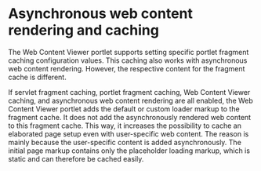# Asynchronous web content rendering and caching

The Web Content Viewer portlet supports setting specific portlet fragment caching configuration values. This caching also works with asynchronous web content rendering. However, the respective content for the fragment cache is different.

If servlet fragment caching, portlet fragment caching, Web Content Viewer caching, and asynchronous web content rendering are all enabled, the Web Content Viewer portlet adds the default or custom loader markup to the fragment cache. It does not add the asynchronously rendered web content to this fragment cache. This way, it increases the possibility to cache an elaborated page setup even with user-specific web content. The reason is mainly because the user-specific content is added asynchronously. The initial page markup contains only the placeholder loading markup, which is static and can therefore be cached easily.



